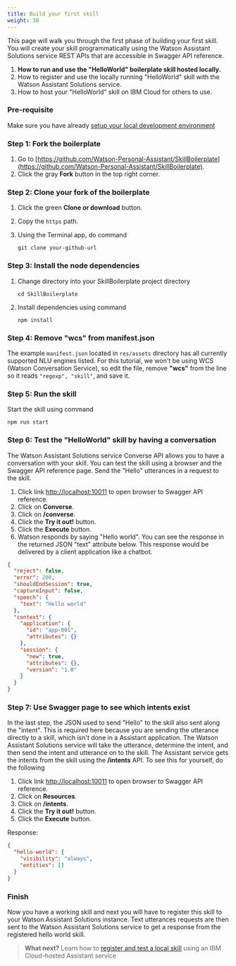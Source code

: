 ```yaml
---
title: Build your first skill
weight: 30
---
```

This page will walk you through the first phase of building your first skill. You will create your skill programmatically using the Watson Assistant Solutions service REST APIs that are accessible in Swagger API reference.

1. **How to run and use the "HelloWorld" boilerplate skill hosted locally.**
2. How to register and use the locally running "HelloWorld" skill with the Watson Assistant Solutions service.
3. How to host your "HelloWorld" skill on IBM Cloud for others to use.

### Pre-requisite
Make sure you have already [setup your local development environment]({{site.baseurl}}/skill/setup-local-dev-env/)

### Step 1: Fork the boilerplate
1. Go to  [https://github.com/Watson-Personal-Assistant/SkillBoilerplate](https://github.com/Watson-Personal-Assistant/SkillBoilerplate).
2. Click the gray **Fork** button in the top right corner.

### Step 2: Clone your fork of the boilerplate
1. Click the green **Clone or download** button.
2. Copy the `https` path.
3. Using the Terminal app, do command

    `git clone your-github-url`

### Step 3: Install the node dependencies
1. Change directory into your SkillBoilerplate project directory

    `cd SkillBoilerplate`

2. Install dependencies using command

    `npm install`

### Step 4: Remove "wcs" from manifest.json
The example `manifest.json` located in `res/assets` directory has all currently supported NLU engines listed.  For this tutorial, we won't be using WCS (Watson Conversation Service), so edit the file, remove **"wcs"** from the line so it reads `"regexp", "skill"`, and save it.

### Step 5: Run the skill
Start the skill using command

`npm run start`

### Step 6: Test the "HelloWorld" skill by having a conversation
The Watson Assistant Solutions service Converse API allows you to have a conversation with your skill.   You can test the skill using a browser and the Swagger API reference page.  Send the "Hello" utterances in a request to the skill.
1. Click link [http://localhost:10011](http://localhost:10011) to open browser to Swagger API reference.
2. Click on **Converse**.
3. Click on **/converse**.
4. Click the **Try it out!** button.
5. Click the **Execute** button.
6. Watson responds by saying "Hello world".  You can see the response in the returned JSON "text" attribute below. This response would be delivered by a client application like a chatbot.

```JSON
{
  "reject": false,
  "error": 200,
  "shouldEndSession": true,
  "captureInput": false,
  "speech": {
    "text": "Hello world"
  },
  "context": {
    "application": {
      "id": "app-001",
      "attributes": {}
    },
    "session": {
      "new": true,
      "attributes": {},
      "version": "1.0"
    }
  }
}
```

### Step 7: Use Swagger page to see which intents exist
In the last step, the JSON used to send "Hello" to the skill also sent along the "intent".  This is required here because you are sending the utterance directly to a skill, which isn't done in a Assistant application.  The Watson Assistant Solutions service will take the utterance, determine the intent, and then send the intent and utterance on to the skill.  The Assistant service gets the intents from the skill using the **/intents** API. To see this for yourself, do the following

1. Click link [http://localhost:10011](http://localhost:10011) to open browser to Swagger API reference.
2. Click on **Resources**.
3. Click on **/intents**.
4. Click the **Try it out!** button.
5. Click the **Execute** button.

Response:

```JSON
{
  "hello-world": {
    "visibility": "always",
    "entities": []
  }
}
```

### Finish
Now you have a working skill and next you will have to register this skill to your Watson Assistant Solutions instance.  Text utterances requests are then sent to the Watson Assistant Solutions service to get a response from the registered hello world skill.

 > **What next?** Learn how to [register and test a local skill]({{site.baseurl}}/skill/develop-locally/) using an IBM Cloud-hosted Assistant service
